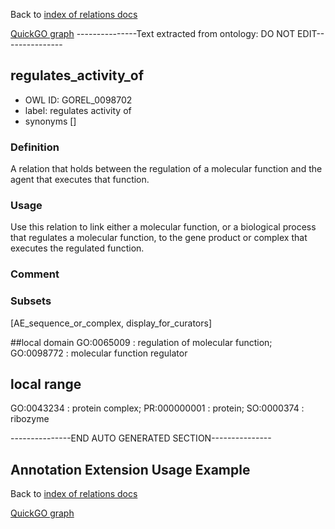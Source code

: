 Back to [index of relations docs](https://github.com/geneontology/annotation_extensions/tree/master/doc)

[QuickGO graph](www.ebi.ac.uk/QuickGO/AnnotationExtensionRelations.html)
---------------Text extracted from ontology: DO NOT EDIT---------------

## regulates_activity_of
* OWL ID: GOREL_0098702
* label: regulates activity of
* synonyms
[]

### Definition
A relation that holds between the regulation of a molecular function and the agent that executes that function.

### Usage
Use this relation to link either a molecular function, or a biological process that regulates a molecular function, to the gene product or complex that executes the regulated function.

### Comment


### Subsets
[AE_sequence_or_complex, display_for_curators]

##local domain
GO:0065009 : regulation of molecular function; GO:0098772 : molecular function regulator

## local range
GO:0043234 : protein complex; PR:000000001 : protein; SO:0000374 : ribozyme

---------------END AUTO GENERATED SECTION---------------



















Annotation Extension Usage Example
----------------------------------

Back to [index of relations docs](https://github.com/geneontology/annotation_extensions/tree/master/doc)

[QuickGO graph](www.ebi.ac.uk/QuickGO/AnnotationExtensionRelations.html)